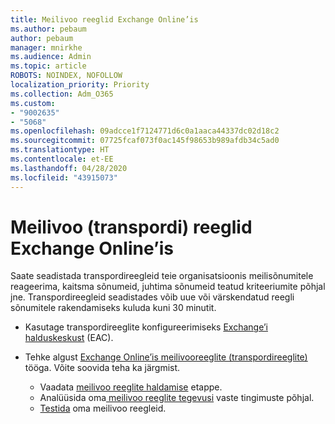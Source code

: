 ```yaml
---
title: Meilivoo reeglid Exchange Online’is
ms.author: pebaum
author: pebaum
manager: mnirkhe
ms.audience: Admin
ms.topic: article
ROBOTS: NOINDEX, NOFOLLOW
localization_priority: Priority
ms.collection: Adm_O365
ms.custom:
- "9002635"
- "5068"
ms.openlocfilehash: 09adcce1f7124771d6c0a1aaca44337dc02d18c2
ms.sourcegitcommit: 07725fcaf073f0ac145f98653b989afdb34c5ad0
ms.translationtype: HT
ms.contentlocale: et-EE
ms.lasthandoff: 04/28/2020
ms.locfileid: "43915073"
---
```

# <a name="mail-flow-transport-rules-in-exchange-online"></a>Meilivoo (transpordi) reeglid Exchange Online’is

Saate seadistada transpordireegleid teie organisatsioonis meilisõnumitele reageerima, kaitsma sõnumeid, juhtima sõnumeid teatud kriteeriumite põhjal jne. Transpordireegleid seadistades võib uue või värskendatud reegli sõnumitele rakendamiseks kuluda kuni 30 minutit.

- Kasutage transpordireeglite konfigureerimiseks [Exchange’i halduskeskust](https://go.microsoft.com/fwlink/p/?linkid=834822) (EAC).

- Tehke algust [Exchange Online’is meilivooreeglite (transpordireeglite)](https://docs.microsoft.com/exchange/security-and-compliance/mail-flow-rules/mail-flow-rules) tööga. Võite soovida teha ka järgmist.

    - Vaadata [meilivoo reeglite haldamise](https://docs.microsoft.com/exchange/security-and-compliance/mail-flow-rules/manage-mail-flow-rules) etappe.
    - Analüüsida oma[ meilivoo reeglite tegevusi](https://docs.microsoft.com/exchange/security-and-compliance/mail-flow-rules/mail-flow-rule-actions) vaste tingimuste põhjal.
    - [Testida](https://docs.microsoft.com/exchange/security-and-compliance/mail-flow-rules/test-mail-flow-rules) oma meilivoo reegleid.

